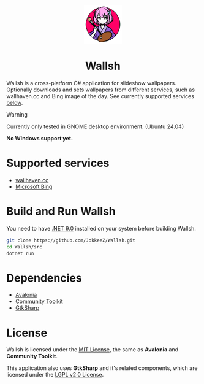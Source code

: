 <div align="center">
    <img width="100" height="100" src="https://github.com/JokkeeZ/Wallsh/blob/master/src/Assets/Wallsh.svg"/>
    <h1>Wallsh</h1>
</div>

Wallsh is a cross-platform C# application for slideshow wallpapers. Optionally downloads and sets wallpapers from different services, such as wallhaven.cc and Bing image of the day. See currently supported services [below](#supported-services).

> [!WARNING]
> Currently only tested in GNOME desktop environment. (Ubuntu 24.04)
> 
> **No Windows support yet.**

# Supported services
- [wallhaven.cc](https://wallhaven.cc)
- [Microsoft Bing](https://www.bing.com)

# Build and Run Wallsh
You need to have [.NET 9.0](https://dotnet.microsoft.com/en-us/download) installed on your system before building Wallsh.
```sh
git clone https://github.com/JokkeeZ/Wallsh.git
cd Wallsh/src
dotnet run
```

# Dependencies
- [Avalonia](https://github.com/AvaloniaUI/Avalonia)
- [Community Toolkit](https://github.com/CommunityToolkit/dotnet)
- [GtkSharp](https://github.com/GtkSharp/GtkSharp)

# License
Wallsh is licensed under the [MIT License](https://github.com/JokkeeZ/Wallsh/blob/master/LICENSE), the same as **Avalonia** and **Community Toolkit**.

This application also uses **GtkSharp** and it's related components, which are licensed under the [LGPL v2.0 License](https://github.com/GtkSharp/GtkSharp/blob/develop/LICENSE).
